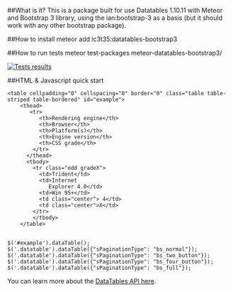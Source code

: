##What is it?
This is a package built for use Datatables 1.10.11 with Meteor and Bootstrap 3 library, using the ian:bootstrap-3 as a basis (but it should work with any other bootstrap package).

##How to install
meteor add lc3t35:datatables-bootstrap3

##How to run tests
meteor test-packages meteor-datatables-bootstrap3/

[![Tests results](https://img.shields.io/travis/sgmap/meteor-assemblee-nationale/master.svg)](https://travis-ci.org/lc3t35/meteor-datatables-bootstrap3)

##HTML & Javascript quick start

    <table cellpadding="0" cellspacing="0" border="0" class="table table-striped table-bordered" id="example">
        <thead>
           <tr>
              <th>Rendering engine</th>
              <th>Browser</th>
              <th>Platform(s)</th>
              <th>Engine version</th>
              <th>CSS grade</th>
            </tr>
          </thead>
          <tbody>
            <tr class="odd gradeX">
              <td>Trident</td>
              <td>Internet
                 Explorer 4.0</td>
              <td>Win 95+</td>
              <td class="center"> 4</td>
              <td class="center">X</td>
            </tr>
            </tbody>
        </table>

##
    $('#example').dataTable();
    $('.datatable').dataTable({"sPaginationType": "bs_normal"});
    $('.datatable').dataTable({"sPaginationType": "bs_two_button"});
    $('.datatable').dataTable({"sPaginationType": "bs_four_button"});
    $('.datatable').dataTable({"sPaginationType": "bs_full"});

You can learn more about the [DataTables API here](http://datatables.net/index).
